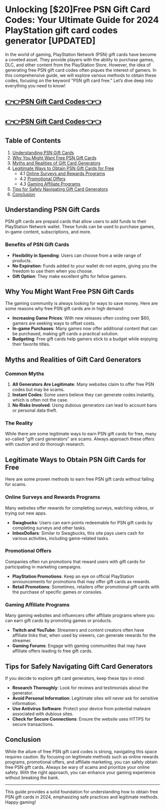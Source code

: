 # Unlocking [$20]Free PSN Gift Card Codes: Your Ultimate Guide for 2024 PlayStation gift card codes generator [UPDATED]

In the world of gaming, PlayStation Network (PSN) gift cards have become a coveted asset. They provide players with the ability to purchase games, DLC, and other content from the PlayStation Store. However, the idea of generating free PSN gift card codes often piques the interest of gamers. In this comprehensive guide, we will explore various methods to obtain these codes, focusing on the keyword "PSN gift card free." Let’s dive deep into everything you need to know!

[👉👉PSN Gift Card Codes👈👈](https://todaylink.site/freegiftcard/)
--
[👉👉PSN Gift Card Codes👈👈](https://todaylink.site/freegiftcard/)
-


## Table of Contents

1. [Understanding PSN Gift Cards](#understanding-psn-gift-cards)
2. [Why You Might Want Free PSN Gift Cards](#why-you-might-want-free-psn-gift-cards)
3. [Myths and Realities of Gift Card Generators](#myths-and-realities-of-gift-card-generators)
4. [Legitimate Ways to Obtain PSN Gift Cards for Free](#legitimate-ways-to-obtain-psn-gift-cards-for-free)
   - 4.1 [Online Surveys and Rewards Programs](#online-surveys-and-rewards-programs)
   - 4.2 [Promotional Offers](#promotional-offers)
   - 4.3 [Gaming Affiliate Programs](#gaming-affiliate-programs)
5. [Tips for Safely Navigating Gift Card Generators](#tips-for-safely-navigating-gift-card-generators)
6. [Conclusion](#conclusion)

## Understanding PSN Gift Cards

PSN gift cards are prepaid cards that allow users to add funds to their PlayStation Network wallet. These funds can be used to purchase games, in-game content, subscriptions, and more. 

### Benefits of PSN Gift Cards

- **Flexibility in Spending**: Users can choose from a wide range of products.
- **No Expiration**: Funds added to your wallet do not expire, giving you the freedom to use them when you choose.
- **Gift Option**: They make excellent gifts for fellow gamers.

## Why You Might Want Free PSN Gift Cards

The gaming community is always looking for ways to save money. Here are some reasons why free PSN gift cards are in high demand:

- **Increasing Game Prices**: With new releases often costing over $60, gamers are seeking ways to offset costs.
- **In-game Purchases**: Many games now offer additional content that can be purchased, making gift cards a practical solution.
- **Budgeting**: Free gift cards help gamers stick to a budget while enjoying their favorite titles.

## Myths and Realities of Gift Card Generators

### Common Myths

1. **All Generators Are Legitimate**: Many websites claim to offer free PSN codes but may be scams.
2. **Instant Codes**: Some users believe they can generate codes instantly, which is often not the case.
3. **No Risks Involved**: Using dubious generators can lead to account bans or personal data theft.

### The Reality

While there are some legitimate ways to earn PSN gift cards for free, many so-called "gift card generators" are scams. Always approach these offers with caution and do thorough research.

## Legitimate Ways to Obtain PSN Gift Cards for Free

Here are some proven methods to earn free PSN gift cards without falling for scams.

### Online Surveys and Rewards Programs

Many websites offer rewards for completing surveys, watching videos, or trying out new apps. 

- **Swagbucks**: Users can earn points redeemable for PSN gift cards by completing surveys and other tasks.
- **InboxDollars**: Similar to Swagbucks, this site pays users cash for various activities, including game-related tasks.

### Promotional Offers

Companies often run promotions that reward users with gift cards for participating in marketing campaigns.

- **PlayStation Promotions**: Keep an eye on official PlayStation announcements for promotions that may offer gift cards as rewards.
- **Retail Promotions**: Sometimes, retailers offer promotional gift cards with the purchase of specific games or consoles.

### Gaming Affiliate Programs

Many gaming websites and influencers offer affiliate programs where you can earn gift cards by promoting games or products.

- **Twitch and YouTube**: Streamers and content creators often have affiliate links that, when used by viewers, can generate rewards for the streamer.
- **Gaming Forums**: Engage with gaming communities that may have affiliate offers leading to free gift cards.

## Tips for Safely Navigating Gift Card Generators

If you decide to explore gift card generators, keep these tips in mind:

- **Research Thoroughly**: Look for reviews and testimonials about the generator.
- **Avoid Personal Information**: Legitimate sites will never ask for sensitive information.
- **Use Antivirus Software**: Protect your device from potential malware associated with dubious sites.
- **Check for Secure Connections**: Ensure the website uses HTTPS for secure transactions.

## Conclusion

While the allure of free PSN gift card codes is strong, navigating this space requires caution. By focusing on legitimate methods such as online rewards programs, promotional offers, and affiliate marketing, you can safely obtain free PSN gift cards. Always be wary of scams and prioritize your online safety. With the right approach, you can enhance your gaming experience without breaking the bank.

---

This guide provides a solid foundation for understanding how to obtain free PSN gift cards in 2024, emphasizing safe practices and legitimate methods. Happy gaming!
